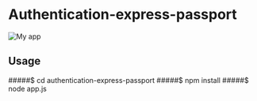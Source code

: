 # Authentication-express-passport
![My app](http://oi68.tinypic.com/5lxfut.jpg)

## Usage

#####$ cd authentication-express-passport
#####$ npm install
#####$ node app.js

